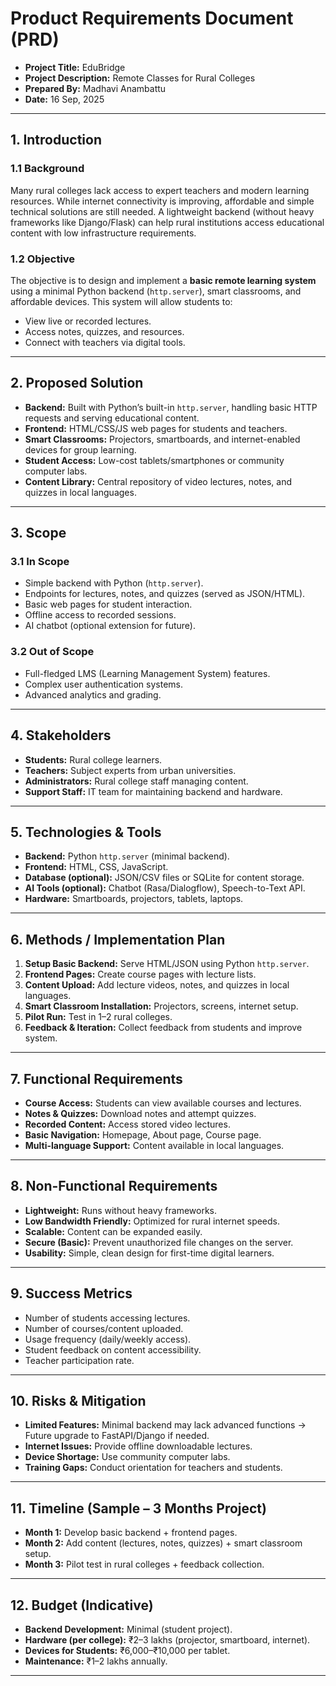 # Product Requirements Document (PRD)

* **Project Title:** EduBridge 
* **Project Description:** Remote Classes for Rural Colleges 
* **Prepared By:** Madhavi Anambattu 
* **Date:** 16 Sep, 2025 

---

## 1. Introduction

### 1.1 Background

Many rural colleges lack access to expert teachers and modern learning resources. While internet connectivity is improving, affordable and simple technical solutions are still needed. A lightweight backend (without heavy frameworks like Django/Flask) can help rural institutions access educational content with low infrastructure requirements.

### 1.2 Objective

The objective is to design and implement a **basic remote learning system** using a minimal Python backend (`http.server`), smart classrooms, and affordable devices. This system will allow students to:

* View live or recorded lectures.
* Access notes, quizzes, and resources.
* Connect with teachers via digital tools.

---

## 2. Proposed Solution

* **Backend:** Built with Python’s built-in `http.server`, handling basic HTTP requests and serving educational content.
* **Frontend:** HTML/CSS/JS web pages for students and teachers.
* **Smart Classrooms:** Projectors, smartboards, and internet-enabled devices for group learning.
* **Student Access:** Low-cost tablets/smartphones or community computer labs.
* **Content Library:** Central repository of video lectures, notes, and quizzes in local languages.

---

## 3. Scope

### 3.1 In Scope

* Simple backend with Python (`http.server`).
* Endpoints for lectures, notes, and quizzes (served as JSON/HTML).
* Basic web pages for student interaction.
* Offline access to recorded sessions.
* AI chatbot (optional extension for future).

### 3.2 Out of Scope

* Full-fledged LMS (Learning Management System) features.
* Complex user authentication systems.
* Advanced analytics and grading.

---

## 4. Stakeholders

* **Students:** Rural college learners.
* **Teachers:** Subject experts from urban universities.
* **Administrators:** Rural college staff managing content.
* **Support Staff:** IT team for maintaining backend and hardware.

---

## 5. Technologies & Tools

* **Backend:** Python `http.server` (minimal backend).
* **Frontend:** HTML, CSS, JavaScript.
* **Database (optional):** JSON/CSV files or SQLite for content storage.
* **AI Tools (optional):** Chatbot (Rasa/Dialogflow), Speech-to-Text API.
* **Hardware:** Smartboards, projectors, tablets, laptops.

---

## 6. Methods / Implementation Plan

1. **Setup Basic Backend:** Serve HTML/JSON using Python `http.server`.
2. **Frontend Pages:** Create course pages with lecture lists.
3. **Content Upload:** Add lecture videos, notes, and quizzes in local languages.
4. **Smart Classroom Installation:** Projectors, screens, internet setup.
5. **Pilot Run:** Test in 1–2 rural colleges.
6. **Feedback & Iteration:** Collect feedback from students and improve system.

---

## 7. Functional Requirements

* **Course Access:** Students can view available courses and lectures.
* **Notes & Quizzes:** Download notes and attempt quizzes.
* **Recorded Content:** Access stored video lectures.
* **Basic Navigation:** Homepage, About page, Course page.
* **Multi-language Support:** Content available in local languages.

---

## 8. Non-Functional Requirements

* **Lightweight:** Runs without heavy frameworks.
* **Low Bandwidth Friendly:** Optimized for rural internet speeds.
* **Scalable:** Content can be expanded easily.
* **Secure (Basic):** Prevent unauthorized file changes on the server.
* **Usability:** Simple, clean design for first-time digital learners.

---

## 9. Success Metrics

* Number of students accessing lectures.
* Number of courses/content uploaded.
* Usage frequency (daily/weekly access).
* Student feedback on content accessibility.
* Teacher participation rate.

---

## 10. Risks & Mitigation

* **Limited Features:** Minimal backend may lack advanced functions → Future upgrade to FastAPI/Django if needed.
* **Internet Issues:** Provide offline downloadable lectures.
* **Device Shortage:** Use community computer labs.
* **Training Gaps:** Conduct orientation for teachers and students.

---

## 11. Timeline (Sample – 3 Months Project)

* **Month 1:** Develop basic backend + frontend pages.
* **Month 2:** Add content (lectures, notes, quizzes) + smart classroom setup.
* **Month 3:** Pilot test in rural colleges + feedback collection.

---

## 12. Budget (Indicative)

* **Backend Development:** Minimal (student project).
* **Hardware (per college):** ₹2–3 lakhs (projector, smartboard, internet).
* **Devices for Students:** ₹6,000–₹10,000 per tablet.
* **Maintenance:** ₹1–2 lakhs annually.

---